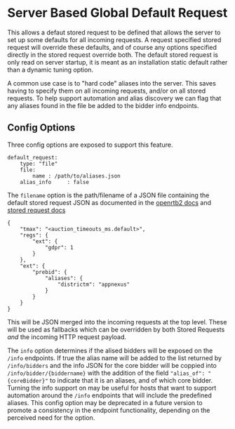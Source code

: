 # Server Based Global Default Request

This allows a defaut stored request to be defined that allows the server to set up some defaults for all incoming requests. A request specified stored request will override these defaults, and of course any options specified directly in the stored request override both. The default stored request is only read on server startup, it is meant as an installation static default rather than a dynamic tuning option.

A common use case is to "hard code" aliases into the server. This saves having to specify them on all incoming requests, and/or on all stored requests. To help support automation and alias discovery we can flag that any aliases found in the file be added to the bidder info endpoints.

## Config Options

Three config options are exposed to support this feature.
```
default_request:
    type: "file"
    file:
        name : /path/to/aliases.json
    alias_info     : false
```

The `filename` option is the path/filename of a JSON file containing the default stored request JSON as documented in the [openrtb2 docs](../endpoints/openrtb2/auction.md) and [stored request docs](stored-request.md)
```
{
    "tmax": "<auction_timeouts_ms.default>",
    "regs": {
        "ext": {
            "gdpr": 1
        }
    },
    "ext": {
        "prebid": {
            "aliases": {
                "districtm": "appnexus"
            }
        }
    }
}
```
This will be JSON merged into the incoming requests at the top level. These will be used as fallbacks which can be overridden by both Stored Requests _and_ the incoming HTTP request payload.

The `info` option determines if the alised bidders will be exposed on the `/info` endpoints. If true the alias name will be added to the list returned by
`/info/bidders` and the info JSON for the core bidder will be coppied into `/info/bidder/{biddername}` with the addition of the field 
`"alias_of": "{coreBidder}"` to indicate that it is an aliases, and of which core bidder. Turning the info support on may be useful for hosts
that want to support automation around the `/info` endpoints that will include the predefined aliases.  This config option may be deprecated in a future
version to promote a consistency in the endpoint functionality, depending on the perceived need for the option.


